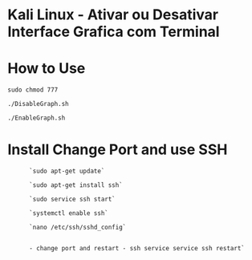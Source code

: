 # Kali Linux - Ativar ou Desativar Interface Grafica com Terminal

# How to Use
` sudo chmod 777 `

` ./DisableGraph.sh `

` ./EnableGraph.sh `

 # Install Change Port and use SSH 

          `sudo apt-get update`

          `sudo apt-get install ssh`

          `sudo service ssh start`

          `systemctl enable ssh`
          
          `nano /etc/ssh/sshd_config`


          - change port and restart - ssh service service ssh restart`




